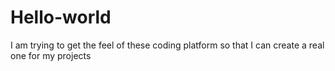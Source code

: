 # Hello-world
I am trying to get the feel of these coding platform so that I can create a real one for my projects
